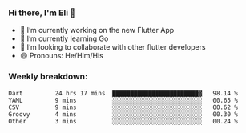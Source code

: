 ### Hi there, I'm Eli 👋
- 🔭 I’m currently working on the new Flutter App
- 🌱 I’m currently learning Go
- 🦄 I’m looking to collaborate with other flutter developers
- 😄 Pronouns: He/Him/His

### Weekly breakdown:
<!--START_SECTION:waka-->

```text
Dart         24 hrs 17 mins  ████████████████████████▓   98.14 %
YAML         9 mins          ░░░░░░░░░░░░░░░░░░░░░░░░░   00.65 %
CSV          9 mins          ░░░░░░░░░░░░░░░░░░░░░░░░░   00.62 %
Groovy       4 mins          ░░░░░░░░░░░░░░░░░░░░░░░░░   00.30 %
Other        3 mins          ░░░░░░░░░░░░░░░░░░░░░░░░░   00.24 %
```

<!--END_SECTION:waka-->
